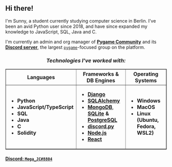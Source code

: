 ## Hi there!

I'm Sunny, a student currently studying computer science in Berlin. I've been an avid Python user since 2018, and have since expanded my knowledge to JavaScript, SQL, Java and C.


I'm currently an admin and org manager of [**Pygame Community**](https://github.com/pygame-community/) and its [**Discord server**](https://discord.com/invite/ZuB2RySPRJ), the largest [`pygame`](https://github.com/pygame/)-focused group on the platform.    


<h3 align="center"><em>Technologies I've worked with:</em></h3>
<table border="none" align=center>
  <tr>
    <th><b>Languages</b></th>
    <th><b>Frameworks & DB Engines</b></th>
    <th><b>Operating Systems</b></th>
  </tr>
  <tr>
    <td>
      <ul>
        <li><b>Python</b></li>
        <li><b>JavaScript/TypeScript</b></li>
        <li><b>SQL</b></li>
        <li><b>Java</b></li>
        <li><b>C</b></li>
        <li><b>Solidity</b></li>
      </ul>
    </td>
    <td>
      <ul>
        <li><b><a href="https://www.djangoproject.com/">Django</a></b></li>
        <li><b><a href="https://www.sqlalchemy.org/">SQLAlchemy</a></b></li>
        <li><b><a href="https://www.mongodb.com/">MongoDB</a></b>, <b><a href="https://www.sqlite.org/index.html">SQLite</a> & <a href="https://www.postgresql.org/">PostgreSQL</a></b></li>
        <li><b><a href="https://github.com/Rapptz/discord.py">discord.py</a></b></li>
        <li><b><a href="https://nodejs.org/">Node.js</a></b></li>
        <li><b><a href="https://reactjs.org/">React</a></b></li>
      </ul>
    </td>
    <td>
      <ul>
        <li><b>Windows</b></li>
        <li><b>MacOS</b></li>
        <li><b>Linux (Ubuntu, Fedora, WSL2)</b></li>
      </ul>
    </td>
  </tr>
</table>

#### [Discord: `Mega_JC#8804`](https://discord.com/users/444116866944991236)
